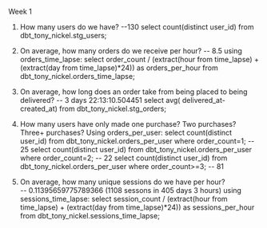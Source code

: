 Week 1
1. How many users do we have?
    --130
    select count(distinct user_id) from dbt_tony_nickel.stg_users;

2. On average, how many orders do we receive per hour?
    -- 8.5
    using orders_time_lapse: 
    select order_count / (extract(hour from time_lapse) + (extract(day from time_lapse)*24)) as orders_per_hour from dbt_tony_nickel.orders_time_lapse;

3. On average, how long does an order take from being placed to being delivered? 
    -- 3 days 22:13:10.504451
    select avg( delivered_at-created_at)  from dbt_tony_nickel.stg_orders; 

4. How many users have only made one purchase? Two purchases? Three+ purchases?
    Using orders_per_user:
    select count(distinct user_id) from dbt_tony_nickel.orders_per_user where order_count=1;  -- 25
    select count(distinct user_id) from dbt_tony_nickel.orders_per_user where order_count=2;  -- 22
    select count(distinct user_id) from dbt_tony_nickel.orders_per_user where order_count>=3; -- 81

5. On average, how many unique sessions do we have per hour?  
    -- 0.11395659775789366 (1108 sessons in 405 days 3 hours)
    using sessions_time_lapse:
    select session_count / (extract(hour from time_lapse) + (extract(day from time_lapse)*24)) as sessions_per_hour from dbt_tony_nickel.sessions_time_lapse;
